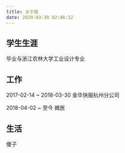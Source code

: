 ```yaml
---
title: 关于我
date: 2020-03-30 02:46:12
---
```


## 学生生涯

毕业与浙江农林大学工业设计专业

## 工作

2017-02-14 ~ 2018-03-30 金华快服杭州分公司

2018-04-02 ~ 至今 微医

<!-- 实习的时候是在一个家具公司，后面觉得不适合做设计。遂辞职在家自学前端四个月。

2017-02-14 ~ 2018-03-30 金华快服杭州分公司

任职前端组长，获得优秀员工

2018-04-02 ~ 至今 微医

获得 2018 年优秀员工、最佳敬业奖、2019 年成长之星 -->

## 生活

傻子
